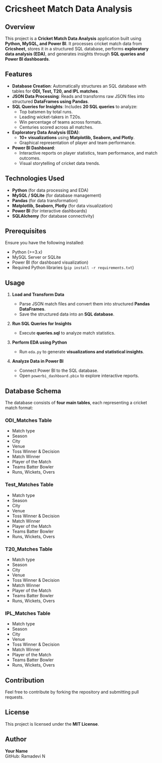 # Cricsheet Match Data Analysis  

## Overview  
This project is a **Cricket Match Data Analysis** application built using **Python, MySQL, and Power BI**. It processes cricket match data from **Cricsheet**, stores it in a structured SQL database, performs **exploratory data analysis (EDA)**, and generates insights through **SQL queries and Power BI dashboards**.  

## Features  

- **Database Creation**: Automatically structures an SQL database with tables for **ODI, Test, T20, and IPL matches**.  
- **JSON Data Processing**: Reads and transforms raw JSON files into structured **DataFrames using Pandas**.  
- **SQL Queries for Insights**: Includes **20 SQL queries** to analyze:  
  - Top batsmen by total runs.  
  - Leading wicket-takers in T20s.  
  - Win percentage of teams across formats.  
  - Centuries scored across all matches.  
- **Exploratory Data Analysis (EDA)**:  
  - **10+ visualizations** using **Matplotlib, Seaborn, and Plotly**.  
  - Graphical representation of player and team performance.  
- **Power BI Dashboard**:  
  - Interactive reports on player statistics, team performance, and match outcomes.  
  - Visual storytelling of cricket data trends.  

## Technologies Used  

- **Python** (for data processing and EDA)  
- **MySQL / SQLite** (for database management)  
- **Pandas** (for data transformation)  
- **Matplotlib, Seaborn, Plotly** (for data visualization)  
- **Power BI** (for interactive dashboards)  
- **SQLAlchemy** (for database connectivity)  

## Prerequisites  

Ensure you have the following installed:  
- Python (>=3.x)  
- MySQL Server or SQLite  
- Power BI (for dashboard visualization)  
- Required Python libraries (`pip install -r requirements.txt`)  

## Usage  

1. **Load and Transform Data**  
   - Parse JSON match files and convert them into structured **Pandas DataFrames**.  
   - Save the structured data into an **SQL database**.  

2. **Run SQL Queries for Insights**  
   - Execute **queries.sql** to analyze match statistics.  

3. **Perform EDA using Python**  
   - Run `eda.py` to generate **visualizations and statistical insights**.  

4. **Analyze Data in Power BI**  
   - Connect Power BI to the SQL database.  
   - Open `powerbi_dashboard.pbix` to explore interactive reports.  

## Database Schema  

The database consists of **four main tables**, each representing a cricket match format:  

### **ODI_Matches Table**  
- Match type
- Season
- City
- Venue  
- Toss Winner & Decision  
- Match Winner
- Player of the Match
- Teams Batter Bowler
- Runs, Wickets, Overs  

### **Test_Matches Table**  
- Match type
- Season
- City
- Venue  
- Toss Winner & Decision  
- Match Winner
- Player of the Match
- Teams Batter Bowler
- Runs, Wickets, Overs   

### **T20_Matches Table**  
- Match type
- Season
- City
- Venue  
- Toss Winner & Decision  
- Match Winner
- Player of the Match
- Teams Batter Bowler
- Runs, Wickets, Overs  

### **IPL_Matches Table**  
- Match type
- Season
- City
- Venue  
- Toss Winner & Decision  
- Match Winner
- Player of the Match
- Teams Batter Bowler
- Runs, Wickets, Overs  

## Contribution  
Feel free to contribute by forking the repository and submitting pull requests.  

## License  
This project is licensed under the **MIT License**.  

## Author  
**Your Name**  
GitHub: Ramadevi N
